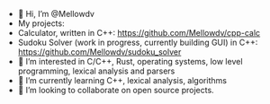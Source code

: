 - 👋 Hi, I’m @Mellowdv
- My projects:
- Calculator, written in C++: https://github.com/Mellowdv/cpp-calc
- Sudoku Solver (work in progress, currently building GUI) in C++: https://github.com/Mellowdv/sudoku_solver
- 👀 I’m interested in C/C++, Rust, operating systems, low level programming, lexical analysis and parsers
- 🌱 I’m currently learning C++, lexical analysis, algorithms
- 💞️ I’m looking to collaborate on open source projects.
<!---
Mellowdv/Mellowdv is a ✨ special ✨ repository because its `README.md` (this file) appears on your GitHub profile.
You can click the Preview link to take a look at your changes.
--->

